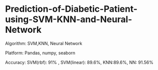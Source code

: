 # Prediction-of-Diabetic-Patient-using-SVM-KNN-and-Neural-Network

Algorithm: SVM,KNN, Neural Network

Platform: Pandas, numpy, seaborn

Accuracy: SVM(rbf): 91% , SVM(linear): 89.6%, KNN:89.6%, NN: 91.56%
